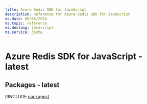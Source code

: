 ```yaml
---
title: Azure Redis SDK for JavaScript
description: Reference for Azure Redis SDK for JavaScript
ms.date: 05/06/2024
ms.topic: reference
ms.devlang: javascript
ms.service: cache
---
```

# Azure Redis SDK for JavaScript - latest
## Packages - latest
[!INCLUDE [packages](redis-index.md)]